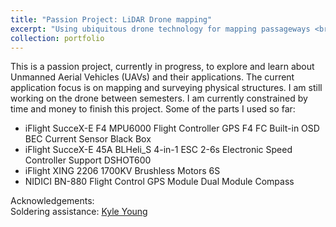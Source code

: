 ```yaml
---
title: "Passion Project: LiDAR Drone mapping"
excerpt: "Using ubiquitous drone technology for mapping passageways <br/><img src='/images/lidar_drone_project_2.jpg'>"
collection: portfolio
---
```


This is a  passion project, currently in progress, to explore and learn about Unmanned Aerial Vehicles (UAVs) and their applications.
The current application focus is on mapping and surveying physical structures<!--—potential future applications of such technology range from exploring geological structures and aiding search & rescue operations-->. I am still working on the drone <!--and acquiring the LiDAR sensors during breaks--> between semesters. I am currently constrained by time and money to finish this project. Some of the parts I used so far:

* iFlight SucceX-E F4 MPU6000 Flight Controller GPS F4 FC Built-in OSD BEC Current Sensor Black Box
* iFlight SucceX-E 45A BLHeli_S 4-in-1 ESC 2-6s Electronic Speed Controller Support DSHOT600
* iFlight XING 2206 1700KV Brushless Motors 6S
* NIDICI BN-880 Flight Control GPS Module Dual Module Compass




Acknowledgements:<br/>
Soldering assistance: <a href="https://kylezy2.github.io/">Kyle Young</a>
